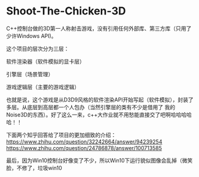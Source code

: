 # Shoot-The-Chicken-3D
C++控制台做的3D第一人称射击游戏，没有引用任何外部库、第三方库（只用了少许Windows API)。

这个项目的层次分为三层：

软件渲染器（软件模拟的显卡层）

引擎层（场景管理）

游戏逻辑层（主要的游戏逻辑）

也就是说，这个游戏是从D3D9风格的软件渲染API开始写起（软件模拟），封装了多层。从底层到高层都一个人包办（当然引擎层的类有不少是借用了
我的Noise3D的东西）。好了这么一来，c++大作业就不用愁能直接交了吧啊哈哈哈哈哈！！

下面两个知乎回答给了项目的更加细致的介绍：
https://www.zhihu.com/question/32242664/answer/94239254
https://www.zhihu.com/question/24786878/answer/100713585

最后，因为Win10控制台好像变了不少，所以Win10下运行貌似图像会乱掉（微笑脸，不修了，垃圾win10
